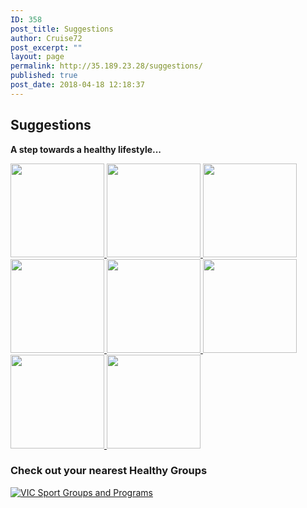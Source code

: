 ```yaml
---
ID: 358
post_title: Suggestions
author: Cruise72
post_excerpt: ""
layout: page
permalink: http://35.189.23.28/suggestions/
published: true
post_date: 2018-04-18 12:18:37
---
```

<h2>Suggestions</h2>		
		<p><strong>A step towards a healthy lifestyle...</strong></p>		
											<a href="http://www.cvdhelper.tk/smoking-suggestions/" data-elementor-open-lightbox="">
							<img width="150" height="150" src="http://35.189.23.28/wp-content/uploads/2018/04/ss-150x150.png" alt="" />								</a>
											<a href="http://www.cvdhelper.tk/alcohol-consumption/" data-elementor-open-lightbox="">
							<img width="150" height="150" src="http://35.189.23.28/wp-content/uploads/2018/04/all-150x150.png" alt="" />								</a>
											<a href="http://www.cvdhelper.tk/healthy-food-suggestions/" data-elementor-open-lightbox="">
							<img width="150" height="150" src="http://35.189.23.28/wp-content/uploads/2018/04/icon-150x150.png" alt="" />								</a>
											<a href="http://www.cvdhelper.tk/stress-suggestions/" data-elementor-open-lightbox="">
							<img width="150" height="150" src="http://35.189.23.28/wp-content/uploads/2018/04/stress-3-150x150.png" alt="" />								</a>
											<a href="http://www.cvdhelper.tk/being-active-suggestions/" data-elementor-open-lightbox="">
							<img width="150" height="150" src="http://35.189.23.28/wp-content/uploads/2018/04/act-150x150.png" alt="" />								</a>
											<a href="http://www.cvdhelper.tk/cholesterol-suggestions/" data-elementor-open-lightbox="">
							<img width="150" height="150" src="http://35.189.23.28/wp-content/uploads/2018/04/chh-2-150x150.png" alt="" srcset="http://35.189.23.28/wp-content/uploads/2018/04/chh-2-150x150.png 150w, http://35.189.23.28/wp-content/uploads/2018/04/chh-2-300x297.png 300w, http://35.189.23.28/wp-content/uploads/2018/04/chh-2.png 416w" sizes="(max-width: 150px) 100vw, 150px" />								</a>
											<a href="http://www.cvdhelper.tk/blood-pressure-suggestions/" data-elementor-open-lightbox="">
							<img width="150" height="150" src="http://35.189.23.28/wp-content/uploads/2018/04/bppp-150x150.png" alt="" srcset="http://35.189.23.28/wp-content/uploads/2018/04/bppp-150x150.png 150w, http://35.189.23.28/wp-content/uploads/2018/04/bppp-300x298.png 300w, http://35.189.23.28/wp-content/uploads/2018/04/bppp.png 337w" sizes="(max-width: 150px) 100vw, 150px" />								</a>
											<a href="http://www.cvdhelper.tk/diabetes-suggestions/" data-elementor-open-lightbox="">
							<img width="150" height="150" src="http://35.189.23.28/wp-content/uploads/2018/04/dd-2-150x150.png" alt="" srcset="http://35.189.23.28/wp-content/uploads/2018/04/dd-2-150x150.png 150w, http://35.189.23.28/wp-content/uploads/2018/04/dd-2-300x297.png 300w" sizes="(max-width: 150px) 100vw, 150px" />								</a>
			<h3>Check out your nearest Healthy Groups</h3>		
			<noscript><a href='#'><img alt='VIC Sport Groups and Programs ' src='https:&#47;&#47;public.tableau.com&#47;static&#47;images&#47;IE&#47;IEProject_1&#47;excercisemap&#47;1_rss.png' style='border: none' /></a></noscript><object class='tableauViz'  style='display:none;'><param name='host_url' value='https%3A%2F%2Fpublic.tableau.com%2F' /> <param name='embed_code_version' value='3' /> <param name='site_root' value='' /><param name='name' value='IEProject_1&#47;excercisemap' /><param name='tabs' value='no' /><param name='toolbar' value='no' /><param name='static_image' value='https:&#47;&#47;public.tableau.com&#47;static&#47;images&#47;IE&#47;IEProject_1&#47;excercisemap&#47;1.png' /> <param name='animate_transition' value='yes' /><param name='display_static_image' value='yes' /><param name='display_spinner' value='yes' /><param name='display_overlay' value='yes' /><param name='display_count' value='yes' /></object>